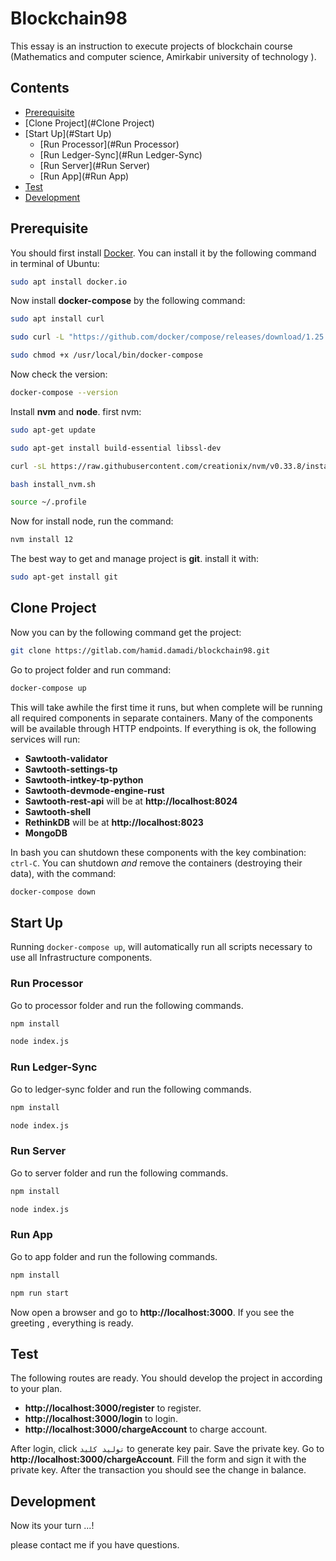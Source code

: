 

# Blockchain98

This essay is an instruction to execute projects of blockchain course (Mathematics and computer science, Amirkabir university of technology ).
## Contents

- [Prerequisite](#Prerequisite)
- [Clone Project](#Clone Project)
- [Start Up](#Start Up)
  - [Run Processor](#Run Processor)
  - [Run Ledger-Sync](#Run Ledger-Sync)
  - [Run Server](#Run Server)
  - [Run App](#Run App)
- [Test](#Test)
- [Development](#development)




## Prerequisite

You should first install [Docker](https://www.docker.com/what-docker). You can install it by the following command in terminal of Ubuntu:
```bash
sudo apt install docker.io
```

Now install **docker-compose** by the following command:
```bash
sudo apt install curl
```
```bash
sudo curl -L "https://github.com/docker/compose/releases/download/1.25.4/docker-compose-$(uname -s)-$(uname -m)" -o /usr/local/bin/docker-compose
```
```bash
sudo chmod +x /usr/local/bin/docker-compose
```
Now check the version:
```bash
docker-compose --version
```

Install **nvm** and **node**.  first nvm:
```bash
sudo apt-get update
```
```bash
sudo apt-get install build-essential libssl-dev
```
```bash
curl -sL https://raw.githubusercontent.com/creationix/nvm/v0.33.8/install.sh -o install_nvm.sh
```
```bash
bash install_nvm.sh
```
```bash
source ~/.profile
```
Now for install node, run the command:
```bash
nvm install 12
```

The best way to get and manage project is **git**. install it with:
```bash
sudo apt-get install git
```
##  Clone Project

Now you can by the following command get the project:
```bash
git clone https://gitlab.com/hamid.damadi/blockchain98.git
```
Go to project folder and run command:
```bash
docker-compose up
```
This will take awhile the first time it runs, but when complete will be running
all required components in separate containers. Many of the components will be available through HTTP endpoints. If everything is ok, the following services will run:

- **Sawtooth-validator**
- **Sawtooth-settings-tp**
- **Sawtooth-intkey-tp-python**
- **Sawtooth-devmode-engine-rust**
- **Sawtooth-rest-api** will be at **http://localhost:8024**
- **Sawtooth-shell**
- **RethinkDB** will be at **http://localhost:8023**
- **MongoDB** 

In bash you can shutdown these components with the key combination: `ctrl-C`.
You can shutdown _and_ remove the containers (destroying their data), with the
command:

```bash
docker-compose down
```
## Start Up
Running `docker-compose up`, will automatically run all scripts necessary to
use all Infrastructure components. 

### Run Processor

Go to processor folder and run the following commands.
```bash
npm install
```
```bash
node index.js
```
### Run Ledger-Sync

Go to ledger-sync folder and run the following commands.
```bash
npm install
```
```bash
node index.js
```
### Run Server

Go to server folder and run the following commands.
```bash
npm install
```
```bash
node index.js
```
### Run App

Go to app folder and run the following commands.
```bash
npm install
```
```bash
npm run start
```
Now open a browser and go to **http://localhost:3000**. If you see the greeting , everything is ready.
## Test
The following routes are ready. You should develop the project in according to your plan.

- **http://localhost:3000/register** to register.
- **http://localhost:3000/login** to login.
- **http://localhost:3000/chargeAccount** to charge account.

After login, click `تولید کلید` to generate key pair. Save the private key. Go to **http://localhost:3000/chargeAccount**. Fill the form and sign it with the private key. After the transaction you should see the change in balance. 

## Development

Now its your turn ...!

please contact me if you have questions.






